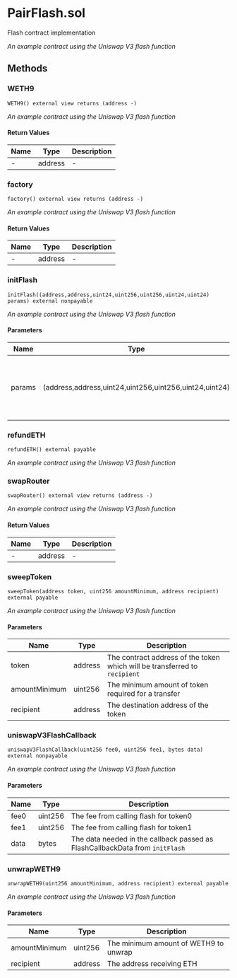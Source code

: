 
# PairFlash.sol

    
Flash contract implementation

    
*An example contract using the Uniswap V3 flash function*
## Methods
### WETH9
```solidity
WETH9() external view returns (address -)
```

            

            
*An example contract using the Uniswap V3 flash function*
#### Return Values

| Name | Type | Description |
|---|---|---|
| - | address | - |

### factory
```solidity
factory() external view returns (address -)
```

            

            
*An example contract using the Uniswap V3 flash function*
#### Return Values

| Name | Type | Description |
|---|---|---|
| - | address | - |

### initFlash
```solidity
initFlash((address,address,uint24,uint256,uint256,uint24,uint24) params) external nonpayable
```

            

            
*An example contract using the Uniswap V3 flash function*
#### Parameters

| Name | Type | Description |
|---|---|---|
| params | (address,address,uint24,uint256,uint256,uint24,uint24) | The parameters necessary for flash and the callback, passed in as FlashParams |

### refundETH
```solidity
refundETH() external payable
```

            

            
*An example contract using the Uniswap V3 flash function*
### swapRouter
```solidity
swapRouter() external view returns (address -)
```

            

            
*An example contract using the Uniswap V3 flash function*
#### Return Values

| Name | Type | Description |
|---|---|---|
| - | address | - |

### sweepToken
```solidity
sweepToken(address token, uint256 amountMinimum, address recipient) external payable
```

            

            
*An example contract using the Uniswap V3 flash function*
#### Parameters

| Name | Type | Description |
|---|---|---|
| token | address | The contract address of the token which will be transferred to `recipient` |
| amountMinimum | uint256 | The minimum amount of token required for a transfer |
| recipient | address | The destination address of the token |

### uniswapV3FlashCallback
```solidity
uniswapV3FlashCallback(uint256 fee0, uint256 fee1, bytes data) external nonpayable
```

            

            
*An example contract using the Uniswap V3 flash function*
#### Parameters

| Name | Type | Description |
|---|---|---|
| fee0 | uint256 | The fee from calling flash for token0 |
| fee1 | uint256 | The fee from calling flash for token1 |
| data | bytes | The data needed in the callback passed as FlashCallbackData from `initFlash` |

### unwrapWETH9
```solidity
unwrapWETH9(uint256 amountMinimum, address recipient) external payable
```

            

            
*An example contract using the Uniswap V3 flash function*
#### Parameters

| Name | Type | Description |
|---|---|---|
| amountMinimum | uint256 | The minimum amount of WETH9 to unwrap |
| recipient | address | The address receiving ETH |



